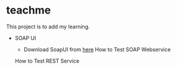 # teachme
This project is to add my learning.

* SOAP UI
  * Download SoapUI from [here](https://www.soapui.org/downloads/latest-release.html)
  How to Test SOAP Webservice
  
  How to Test REST Service
